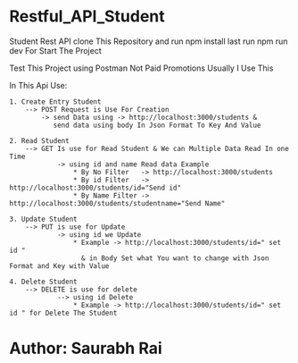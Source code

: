 # Restful_API_Student
Student Rest API 
clone This Repository and run npm install last run npm run dev For Start The Project

Test This Project using Postman Not Paid Promotions Usually I Use This 

In This Api Use: 

    1. Create Entry Student
        --> POST Request is Use For Creation
            -> send Data using -> http://localhost:3000/students & 
               send data using body In Json Format To Key And Value
        
    2. Read Student
        --> GET Is use for Read Student & We can Multiple Data Read In one Time
                -> using id and name Read data Example
                    * By No Filter   -> http://localhost:3000/students
                    * By id Filter   -> http://localhost:3000/students/id="Send id"
                    * By Name Filter -> http://localhost:3000/students/studentname="Send Name"
                    
    3. Update Student
        --> PUT is use for Update
                -> using id we Update
                    * Example -> http://localhost:3000/students/id=" set id " 
                      & in Body Set what You want to change with Json Format and Key with Value
                  
    4. Delete Student
        --> DELETE is use for delete
                --> using id Delete
                    * Example -> http://localhost:3000/students/id=" set id " for Delete The Student
    
  # Author: Saurabh Rai

